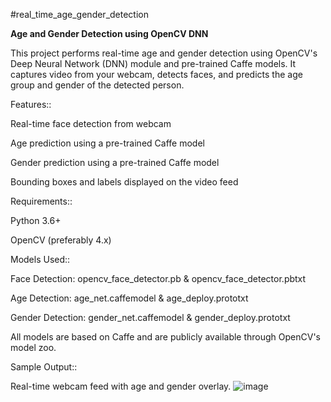 #real_time_age_gender_detection

**Age and Gender Detection using OpenCV DNN**


This project performs real-time age and gender detection using OpenCV's Deep Neural Network (DNN) module and pre-trained Caffe models. It captures video from your webcam, detects faces, and predicts the age group and gender of the detected person.

 Features::


 
Real-time face detection from webcam


Age prediction using a pre-trained Caffe model


Gender prediction using a pre-trained Caffe model


Bounding boxes and labels displayed on the video feed


Requirements::





Python 3.6+

OpenCV (preferably 4.x)



 Models Used::

 
Face Detection: opencv_face_detector.pb & opencv_face_detector.pbtxt

Age Detection: age_net.caffemodel & age_deploy.prototxt

Gender Detection: gender_net.caffemodel & gender_deploy.prototxt

All models are based on Caffe and are publicly available through OpenCV's model zoo.


 
 
 Sample Output::



 
Real-time webcam feed with age and gender overlay.
![image](https://github.com/user-attachments/assets/03d5d316-b5ac-4fc1-b8da-a0d0cd28f6ab)





